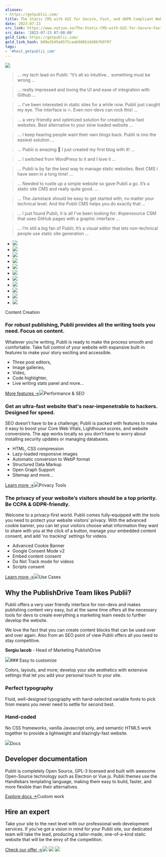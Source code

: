 ```yaml
---
aliases:
- https://getpublii.com/
title: The Static CMS with GUI for Secure, Fast, and GDPR Compliant Websites.
date: 2023-07-23
src_link: https://www.notion.so/The-Static-CMS-with-GUI-for-Secure-Fast-and-GDPR-Compliant-Websites-f18d2f2013404b4b8f95dba5d96d1e8d
src_date: '2023-07-23 07:08:00'
gold_link: https://getpublii.com/
gold_link_hash: b09e2b45e65f5caab980b1dd6bf69707
tags:
- '#host_getpublii_com'
---
```


![](https://getpublii.com/assets/images/publii-cms.webp)
> ... my tech lead on Publii: “it’s all so intuitive… something must be wrong ...


> ... really impressed and loving the UI and ease of integration with Github ...


> ... I've been interested in static sites for a while now. Publii just caught my eye. The interface is 🔥. Even non-devs can rock this! ...


> ... a very friendly and optimized solution for creating ultra-fast websites. Best alternative to your slow loaded website ...


> ... I keep hearing people want their own blogs back. Publii is imo the easiest solution ...


> ... Publii is amazing 💯 I just created my first blog with it! ...


> ... I switched from WordPress to it and I love it ...


> ... Publii is by far the best way to manage static websites. Best CMS i have seen in a long time! ...


> ... Needed to rustle up a simple website so gave Publii a go. It’s a static site CMS and really quite good. ...


> ... The Jamstack should be easy to get started with, no matter your technical level. And the Publii CMS helps you do exactly that ...


> ... I just found Publii, it is all I've been looking for: #opensource CSM that uses GitHub pages with a graphic interface ...


> ... I’m still a big fan of Publii; It’s a visual editor that lets non-technical people use static site generation ...

* ![](https://getpublii.com/assets/images/testimonials/sarah.webp)
* ![](https://getpublii.com/assets/images/testimonials/terry.webp)
* ![](https://getpublii.com/assets/images/testimonials/emile.webp)
* ![](https://getpublii.com/assets/images/testimonials/dawid.webp)
* ![](https://getpublii.com/assets/images/testimonials/polarity.webp)
* ![](https://getpublii.com/assets/images/testimonials/karan.webp)
* ![](https://getpublii.com/assets/images/testimonials/omniawrite.webp)
* ![](https://getpublii.com/assets/images/testimonials/garry.webp)
* ![](https://getpublii.com/assets/images/testimonials/jakob.webp)
* ![](https://getpublii.com/assets/images/testimonials/pigdev.webp)
* ![](https://getpublii.com/assets/images/testimonials/axel.webp)

Content Creation

### For robust publishing, Publii provides all the writing tools you need. Focus on content.

Whatever you’re writing, Publii is ready to make the process smooth and comfortable. Take full control of your website with expansive built-in features to make your story exciting and accessible.

* Three post editors,
* Image galleries,
* Video,
* Code highlighter,
* Live writing stats panel and more…

[More features →](https://getpublii.com/content-writing/)![](https://getpublii.com/assets/images/publii-content-tools.webp)Performance & SEO

### Get an ultra-fast website that's near-impenetrable to hackers. Designed for speed.

SEO doesn't have to be a challenge; Publii is packed with features to make it easy to boost your Core Web Vitals, Lighthouse scores, and website conversions. The app works locally so you don’t have to worry about installing security updates or managing databases.

* HTML, CSS compression
* Lazy-loaded responsive images
* Automatic conversion to WebP format
* Structured Data Markup
* Open Graph Support
* Sitemap and more…

[Learn more →](https://getpublii.com/seo-performance/)![](https://getpublii.com/assets/svg/publii-seo-tools.svg)Privacy Tools

### The privacy of your website’s visitors should be a top priority. Be CCPA & GDPR-friendly.

Welcome to a privacy-first world. Publii comes fully-equipped with the tools you need to protect your website visitors’ privacy. With the advanced cookie banner, you can let your visitors choose what information they want to share with you at the click of a button, manage your embedded content consent, and add 'no tracking' settings for videos.

* Advanced Cookie Banner
* Google Consent Mode v2
* Embed content consent
* Do Not Track mode for videos
* Scripts consent

[Learn more →](https://getpublii.com/privacy-focused/)![](https://getpublii.com/assets/svg/publii-privacy-tools.svg)Use Cases

Why the PublishDrive Team likes Publii?
---------------------------------------

Publii offers a very user friendly interface for non-devs and makes publishing content very easy, but at the same time offers all the necessary tools for devs to create everything a marketing team needs to further develop the website.

We love the fact that you can create content blocks that can be used over and over again. Also from an SEO point of view Publii offers all you need to stay competitive.

**Sergiu Iacob** - Head of Marketing PublishDrive

![](https://getpublii.com/assets/images/cases/publishdrive.webp)### Easy to customize

Colors, layouts, and more; develop your site aesthetics with extensive settings that let you add your personal touch to your site.

### Perfect typography

Fluid, well-designed typography with hand-selected variable fonts to pick from means you never need to settle for second best.

### Hand-coded

No CSS frameworks, vanilla Javascript only, and semantic HTML5 work together to provide a lightweight and blazingly-fast website.

![](https://getpublii.com/assets/svg/bg-plugins.svg)Docs

Developer documentation
-----------------------

Publii is completely Open Source, GPL-3 licensed and built with awesome Open-Source technology such as Electron or Vue.js. Publii themes use the Handlebars templating language, making them easy to build, faster, and more flexible than their alternatives.

[Explore docs →](https://getpublii.com/dev/)Custom work

Hire an expert
--------------

Take your site to the next level with our professional web development services. If you've got a vision in mind for your Publii site, our dedicated team will take the lead, producing a tailor-made, one-of-a-kind static website that will be the envy of the competition.

[Check our offer →](https://getpublii.com/customization-service/)[![](https://getpublii.com/assets/images/sponsor/Bitfalls.png)](https://bitfalls.com/) [![](https://getpublii.com/assets/images/sponsor/VPNwelt.svg)](https://vpnwelt.com/) [![](https://getpublii.com/assets/images/sponsor/Wordtips.svg)](https://word.tips/)